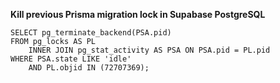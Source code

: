 **Kill previous Prisma migration lock in Supabase PostgreSQL**

```
SELECT pg_terminate_backend(PSA.pid)
FROM pg_locks AS PL
    INNER JOIN pg_stat_activity AS PSA ON PSA.pid = PL.pid
WHERE PSA.state LIKE 'idle'
    AND PL.objid IN (72707369);
```

